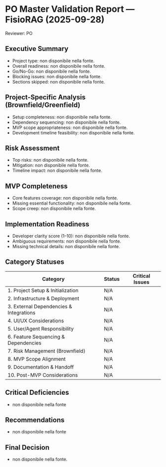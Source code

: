 # PO Master Validation Report — FisioRAG (2025-09-28)

Reviewer: PO

## Executive Summary
- Project type: non disponibile nella fonte.
- Overall readiness: non disponibile nella fonte.
- Go/No-Go: non disponibile nella fonte.
- Blocking issues: non disponibile nella fonte.
- Sections skipped: non disponibile nella fonte.

## Project-Specific Analysis (Brownfield/Greenfield)
- Setup completeness: non disponibile nella fonte.
- Dependency sequencing: non disponibile nella fonte.
- MVP scope appropriateness: non disponibile nella fonte.
- Development timeline feasibility: non disponibile nella fonte.

## Risk Assessment
- Top risks: non disponibile nella fonte.
- Mitigation: non disponibile nella fonte.
- Timeline impact: non disponibile nella fonte.

## MVP Completeness
- Core features coverage: non disponibile nella fonte.
- Missing essential functionality: non disponibile nella fonte.
- Scope creep: non disponibile nella fonte.

## Implementation Readiness
- Developer clarity score (1–10): non disponibile nella fonte.
- Ambiguous requirements: non disponibile nella fonte.
- Missing technical details: non disponibile nella fonte.

## Category Statuses
| Category                                | Status | Critical Issues |
| --------------------------------------- | ------ | --------------- |
| 1. Project Setup & Initialization       | N/A    |                 |
| 2. Infrastructure & Deployment          | N/A    |                 |
| 3. External Dependencies & Integrations | N/A    |                 |
| 4. UI/UX Considerations                 | N/A    |                 |
| 5. User/Agent Responsibility            | N/A    |                 |
| 6. Feature Sequencing & Dependencies    | N/A    |                 |
| 7. Risk Management (Brownfield)         | N/A    |                 |
| 8. MVP Scope Alignment                  | N/A    |                 |
| 9. Documentation & Handoff              | N/A    |                 |
| 10. Post-MVP Considerations             | N/A    |                 |

## Critical Deficiencies
- non disponibile nella fonte

## Recommendations
- non disponibile nella fonte

## Final Decision
- non disponibile nella fonte.
